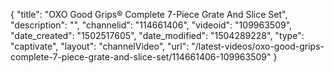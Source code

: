 {
    "title": "OXO Good Grips&reg; Complete 7-Piece Grate And Slice Set",
    "description": "",
    "channelid": "114661406",
    "videoid": "109963509",
    "date_created": "1502517605",
    "date_modified": "1504289228",
    "type": "captivate",
    "layout": "channelVideo",
    "url": "\/latest-videos\/oxo-good-grips-complete-7-piece-grate-and-slice-set\/114661406-109963509"
}